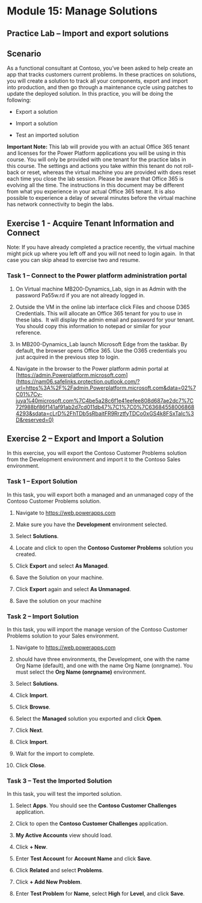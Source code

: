 Module 15: Manage Solutions
==========================
## Practice Lab – Import and export solutions

Scenario
--------

As a functional consultant at Contoso, you’ve been asked to help create an app
that tracks customers current problems. In these practices on solutions, you
will create a solution to track all your components, export and import into
production, and then go through a maintenance cycle using patches to update the
deployed solution. In this practice, you will be doing the following:

-   Export a solution

-   Import a solution

-   Test an imported solution


**Important Note:** This lab will provide you with an actual Office 365 tenant
and licenses for the Power Platform applications you will be using in this
course. You will only be provided with one tenant for the practice labs in this
course. The settings and actions you take within this tenant do not roll-back or
reset, whereas the virtual machine you are provided with does reset each time
you close the lab session. Please be aware that Office 365 is evolving all the time. The
instructions in this document may be different from what you experience in your
actual Office 365 tenant. It is also possible to experience a delay of several
minutes before the virtual machine has network connectivity to begin the labs.


Exercise 1 - Acquire Tenant Information and Connect
---------------------------------------------------

Note: If you have already completed a practice recently, the virtual machine
might pick up where you left off and you will not need to login again.  In that
case you can skip ahead to exercise two and resume.

### Task 1 – Connect to the Power platform administration portal

1.  On Virtual machine MB200-Dynamics_Lab, sign in as Admin with the password
    Pa55w.rd if you are not already logged in.

2.  Outside the VM in the online lab interface click Files and choose D365
    Credentials. This will allocate an Office 365 tenant for you to use in these
    labs.  It will display the admin email and password for your tenant.  You
    should copy this information to notepad or similar for your reference.

3.  In MB200-Dynamics_Lab launch Microsoft Edge from the taskbar. By default,
    the browser opens Office 365. Use the O365 credentials you just acquired in
    the previous step to login.

4.  Navigate in the browser to the Power platform admin portal at
    [https://admin.Powerplatform.microsoft.com](https://nam06.safelinks.protection.outlook.com/?url=https%3A%2F%2Fadmin.Powerplatform.microsoft.com&data=02%7C01%7Cv-juya%40microsoft.com%7C4be5a28c6f1e41eefee808d687ae2dc7%7C72f988bf86f141af91ab2d7cd011db47%7C1%7C0%7C636845580068684293&sdata=cLrD%2FhTDb5sRbajtFR9RrztfyTDCo0xGS4k8FSxTaIc%3D&reserved=0)

Exercise 2 – Export and Import a Solution
-----------------------------------------

In this exercise, you will export the Contoso Customer Problems solution from
the Development environment and import it to the Contoso Sales environment.

### Task 1 – Export Solution 

In this task, you will export both a managed and an unmanaged copy of the
Contoso Customer Problems solution.

1.  Navigate to https://web.powerapps.com

2.  Make sure you have the **Development** environment selected.

3.  Select **Solutions**.

4.  Locate and click to open the **Contoso Customer Problems** solution you
    created.

5.  Click **Export** and select **As Managed**.

6.  Save the Solution on your machine.

7.  Click **Export** again and select **As Unmanaged**.

8.  Save the solution on your machine

### Task 2 – Import Solution

In this task, you will import the manage version of the Contoso Customer
Problems solution to your Sales environment.

1.  Navigate to https://web.powerapps.com

2.  should have three environments, the Development, one with the name Org Name
    (default), and one with the name Org Name (onrgname). You must select the
    **Org Name (onrgname)** environment.

3.  Select **Solutions**.

4.  Click **Import**.

5.  Click **Browse**.

6.  Select the **Managed** solution you exported and click **Open**.

7.  Click **Next**.

8.  Click **Import**.

9.  Wait for the import to complete.

10. Click **Close**.

### Task 3 – Test the Imported Solution

In this task, you will test the imported solution.

1.  Select **Apps**. You should see the **Contoso Customer Challenges**
    application.

2.  Click to open the **Contoso Customer Challenges** application.

3.  **My Active Accounts** view should load.

4.  Click **+ New**.

5.  Enter **Test Account** for **Account Name** and click **Save**.

6.  Click **Related** and select **Problems**.

7.  Click **+ Add New Problem**.

8.  Enter **Test Problem** for **Name**, select **High** for **Level**, and
    click **Save**.
